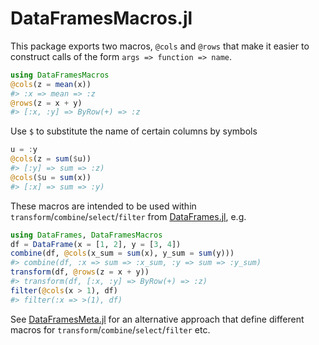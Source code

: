 DataFramesMacros.jl
=============

This package exports two macros, `@cols` and `@rows` that make it easier to construct calls of the form `args => function => name`.

```julia
using DataFramesMacros
@cols(z = mean(x))
#> :x => mean => :z
@rows(z = x + y)
#> [:x, :y] => ByRow(+) => :z
```

Use `$` to substitute the name of certain columns by symbols
```julia
u = :y
@cols(z = sum($u))
#> [:y] => sum => :z)
@cols($u = sum(x))
#> [:x] => sum => :y)
```




These macros are intended to be used within `transform`/`combine`/`select`/`filter` from  [DataFrames.jl](https://github.com/JuliaData/DataFrames.jl), e.g.

```julia
using DataFrames, DataFramesMacros
df = DataFrame(x = [1, 2], y = [3, 4])
combine(df, @cols(x_sum = sum(x), y_sum = sum(y)))
#> combine(df, :x => sum => :x_sum, :y => sum => :y_sum)
transform(df, @rows(z = x + y))
#> transform(df, [:x, :y] => ByRow(+) => :z)
filter(@cols(x > 1), df)
#> filter(:x => >(1), df)
```
See [DataFramesMeta.jl](https://github.com/JuliaData/DataFramesMeta.jl) for an alternative approach that define different macros for `transform`/`combine`/`select`/`filter` etc.



